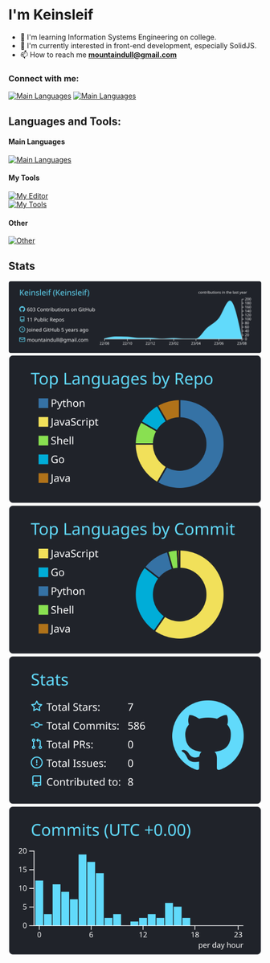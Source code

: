 # I'm Keinsleif

- 🏫 I'm learning Information Systems Engineering on college.
- 🌱 I'm currently interested in front-end development, especially SolidJS.
- 📫 How to reach me **mountaindull@gmail.com**

### Connect with me:
[![Main Languages](https://skillicons.dev/icons?i=twitter)](https://twitter.com/mountaindull)
[![Main Languages](https://skillicons.dev/icons?i=discord)](https://discord.com/users/751416819067256913)

## Languages and Tools:

#### Main Languages

[![Main Languages](https://skillicons.dev/icons?i=python,go,html,js,ts,css,processing)](https://skillicons.dev)

#### My Tools
[![My Editor](https://skillicons.dev/icons?i=vscode,idea)](https://skillicons.dev)  
[![My Tools](https://skillicons.dev/icons?i=linux,git,blender,photoshop)](https://skillicons.dev)

#### Other

[![Other](https://skillicons.dev/icons?i=c,cpp,java,bootstrap,flask,nginx,raspberrypi)](https://skillicons.dev)

## Stats

[![](https://raw.githubusercontent.com/Keinsleif/Keinsleif/master/profile-summary-card-output/react/0-profile-details.svg)](https://github.com/vn7n24fzkq/github-profile-summary-cards)  
[![](https://raw.githubusercontent.com/Keinsleif/Keinsleif/master/profile-summary-card-output/react/1-repos-per-language.svg)](https://github.com/vn7n24fzkq/github-profile-summary-cards) [![](https://raw.githubusercontent.com/Keinsleif/Keinsleif/master/profile-summary-card-output/react/2-most-commit-language.svg)](https://github.com/vn7n24fzkq/github-profile-summary-cards)  
[![](https://raw.githubusercontent.com/Keinsleif/Keinsleif/master/profile-summary-card-output/react/3-stats.svg)](https://github.com/vn7n24fzkq/github-profile-summary-cards) [![](https://raw.githubusercontent.com/Keinsleif/Keinsleif/master/profile-summary-card-output/react/4-productive-time.svg)](https://github.com/vn7n24fzkq/github-profile-summary-cards)


<!--
[![Keinsleif's GitHub stats](https://github-readme-stats-theta-weld.vercel.app/api?username=Keinsleif&count_private=true)](https://github.com/anuraghazra/github-readme-stats)
[![Top Langs](https://github-readme-stats-theta-weld.vercel.app/api/top-langs/?username=Keinsleif&layout=donut&count_private=true)](https://github.com/anuraghazra/github-readme-stats)
-->
